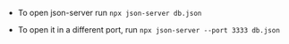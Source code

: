 -   To open json-server run `npx json-server db.json`

-   To open it in a different port, run `npx json-server --port 3333 db.json`
